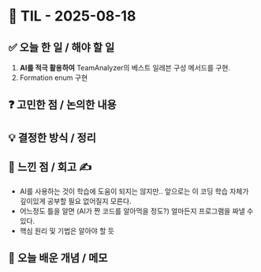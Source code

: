 # 📅 TIL - 2025-08-18

## ✅ 오늘 한 일 / 해야 할 일
1. **AI를 적극 활용하여** TeamAnalyzer의 베스트 일레븐 구성 메서드를 구현.
2. Formation enum 구현

## ❓ 고민한 점 / 논의한 내용


## 💡 결정한 방식 / 정리


## 📌 느낀 점 / 회고 ✍️
- AI를 사용하는 것이 학습에 도움이 되지는 않지만.. 앞으로는 이 코딩 학습 자체가 깊이있게 공부할 필요 없어질지 모른다.
- 어느정도 틀을 알면 (AI가 짠 코드를 알아먹을 정도?) 얼마든지 프로그램을 짜낼 수 있다. 
- 핵심 원리 및 기법은 알아야 할 듯

## 📘 오늘 배운 개념 / 메모